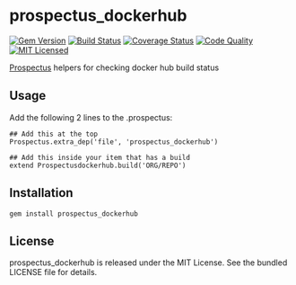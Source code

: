prospectus_dockerhub
=========

[![Gem Version](https://img.shields.io/gem/v/prospectus_dockerhub.svg)](https://rubygems.org/gems/prospectus_dockerhub)
[![Build Status](https://img.shields.io/circleci/project/akerl/prospectus_dockerhub.svg)](https://circleci.com/gh/akerl/prospectus_dockerhub)
[![Coverage Status](https://img.shields.io/codecov/c/github/akerl/prospectus_dockerhub.svg)](https://codecov.io/github/akerl/prospectus_dockerhub)
[![Code Quality](https://img.shields.io/codacy/1ca88a296d274ee69deb247d67ac06f9.svg)](https://www.codacy.com/app/akerl/prospectus_dockerhub)
[![MIT Licensed](https://img.shields.io/badge/license-MIT-green.svg)](https://tldrlegal.com/license/mit-license)

[Prospectus](https://github.com/akerl/prospectus) helpers for checking docker hub build status

## Usage

Add the following 2 lines to the .prospectus:

```
## Add this at the top
Prospectus.extra_dep('file', 'prospectus_dockerhub')

## Add this inside your item that has a build
extend Prospectusdockerhub.build('ORG/REPO')
```

## Installation

    gem install prospectus_dockerhub

## License

prospectus_dockerhub is released under the MIT License. See the bundled LICENSE file for details.

